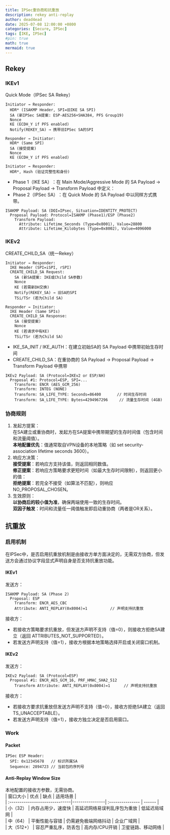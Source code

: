 ```yaml
---
title: IPSec重协商和抗重放
description: rekey anti-replay
author: dead4ead
date: 2025-07-08 12:00:00 +0800
categories: [Secure, IPSec]
tags: [IKE, IPSec]
#pin: true
math: true
mermaid: true
---
```


## Rekey
### ​IKEv1   
Quick Mode（IPSec SA Rekey）
```
Initiator → Responder:
  HDR* (ISAKMP Header, SPI=旧IKE SA SPI)
  SA (新IPSec SA提案: ESP-AES256+SHA384, PFS Group19)
  Nonce
  KE (ECDH_Y if PFS enabled)
  Notify(REKEY_SA) → 携带旧IPSec SA的SPI

Responder → Initiator:
  HDR* (Same SPI)
  SA (接受提案)
  Nonce
  KE (ECDH_Y if PFS enabled)

Initiator → Responder:
  HDR*, Hash (验证完整性和身份)
```

- Phase 1（IKE SA）​​：在 ​​Main Mode/Aggressive Mode​​ 的 SA Payload → Proposal Payload → Transform Payload 中定义：  
- Phase 2（IPSec SA）​​：在 ​​Quick Mode​​ 的 SA Payload 中以同样方式携带。
```
ISAKMP Payload: SA (DOI=IPsec, Situation=IDENTITY_PROTECT)
  Proposal Payload: Protocol=ISAKMP (Phase1)/ESP (Phase2)
    Transform Payload:  
      Attribute: Lifetime_Seconds (Type=0x8001), Value=28800
      Attribute: Lifetime_Kilobytes (Type=0x8002), Value=4096000
```

### ​IKEv2 
CREATE_CHILD_SA（统一Rekey）
```
Initiator → Responder:
  IKE Header (SPI=iSPI, rSPI)
  CREATE_CHILD_SA Request:
    SA (新SA提案: IKE或Child SA参数)
    Nonce
    KE (若需新DH交换)
    Notify(REKEY_SA) → 旧SA的SPI
    TSi/TSr (若为Child SA)

Responder → Initiator:
  IKE Header (Same SPIs)
  CREATE_CHILD_SA Response:
    SA (接受提案)
    Nonce
    KE (若请求中有KE)
    TSi/TSr (若为Child SA)
``` 
- ​IKE_SA_INIT / IKE_AUTH​​：在建立初始SA的 SA Payload 中携带初始生存时间  
- CREATE_CHILD_SA​​：在重协商的 SA Payload → Proposal Payload → Transform Payload 中携带  
```
IKEv2 Payload: SA (Protocol=IKEv2 or ESP/AH)
  Proposal #1: Protocol=ESP, SPI=...
    Transform: ENCR (AES_GCM_256)
    Transform: INTEG (NONE)
    Transform: SA_LIFE_TYPE: Seconds=86400       // 时间生存时间
    Transform: SA_LIFE_TYPE: Bytes=4294967296     // 流量生存时间 (4GB)
```

### 协商规则
1. 发起方提案​​：   
在SA建立或重协商时，发起方在SA提案中携带​​期望的生存时间值​​（包含时间和流量阈值）。    
​​**本地配置优先**​​：值通常取自VPN设备的本地策略（如 set security-association lifetime seconds 3600）。  
1. ​响应方决策​​：   
**​​接受提案**​​：若响应方支持该值，则返回相同数值。   
**​​修正提案**​​：若响应方策略要求更短时间（如最大生存时间限制），则返回​​更小的值​​：   
​**​拒绝提案**​​：若完全不接受（如算法不匹配），则响应 NO_PROPOSAL_CHOSEN。
1. 生效原则​​：   
**​​以协商后的较小值为准**​​，确保两端使用一致的生存时间。   
**​​双因子触发**​​：时间和流量任一阈值触发即启动重协商（两者是OR关系）。

   

## 抗重放
### 启用机制
在IPSec中，​​是否启用抗重放机制是由接收方单方面决定的，无需双方协商​​，但发送方会通过协议字段​​显式声明自身是否支持抗重放功能​​。

#### IKEv1
发送方：
```
ISAKMP Payload: SA (Phase 2)
  Proposal: ESP
    Transform: ENCR_AES_CBC
    Attribute: ANTI_REPLAY(0x8004)=1          // 声明支持抗重放
```
​​接收方​​：   
- 若接收方策略要求抗重放，但发送方声明不支持（值=0），则接收方​​拒绝SA建立​​（返回 ATTRIBUTES_NOT_SUPPORTED）。   
- 若发送方声明支持（值=1），接收方根据本地策略选择开启或关闭窗口机制。

#### IKEv2
发送方：
```
IKEv2 Payload: SA (Protocol=ESP)
  Proposal #1: ENCR_AES_GCM_16, PRF_HMAC_SHA2_512
    Transform Attribute: ANTI_REPLAY(0x8004)=1      // 声明支持抗重放
```
​​接收方​​：   
- 若接收方要求抗重放但发送方声明不支持（值=0），接收方​​拒绝SA建立​​（返回 TS_UNACCEPTABLE）。   
- 若发送方声明支持（值=1），接收方独立决定是否启用窗口。


### Work
#### Packet
```
IPSec ESP Header:
  SPI: 0x12345678   // 标识所属SA
  Sequence: 2894723 // 当前包的序列号
```
#### Anti-Replay Window Size
本地配置的接收方参数，无需协商。   
| ​窗口大小   | 优点               | 缺点          | 适用场景 |   
| :------------------------------|----------------| :--------------- | ------ |   
| 小（32）   | 内存占用少，速度快  | 高延迟网络易误判乱序包为重放 | 低延迟局域网 |   
| 中（64）   | 平衡性能与容错      | 仍需避免极端网络抖动 | 企业广域网 |   
| 大（512+） | 容忍严重乱序，防丢包 | 高内存/CPU开销 | 卫星链路、移动网络 |

